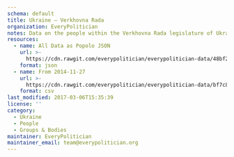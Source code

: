 ```yaml
---
schema: default
title: Ukraine — Verkhovna Rada
organization: EveryPolitician
notes: Data on the people within the Verkhovna Rada legislature of Ukraine.
resources:
  - name: All Data as Popolo JSON
    url: >-
      https://cdn.rawgit.com/everypolitician/everypolitician-data/48bf27da83d2d1ec8471f9ae009f5955e47f19ff/data/Ukraine/Verkhovna_Rada/ep-popolo-v1.0.json
    format: json
  - name: From 2014-11-27
    url: >-
      https://cdn.rawgit.com/everypolitician/everypolitician-data/bf7c8bc733b7a1fa1c5b44f69b070c9f18e6311d/data/Ukraine/Verkhovna_Rada/term-8.csv
    format: csv
last_modified: 2017-03-06T15:35:39
license: ''
category:
  - Ukraine
  - People
  - Groups & Bodies
maintainer: EveryPolitician
maintainer_email: team@everypolitician.org
---
```


